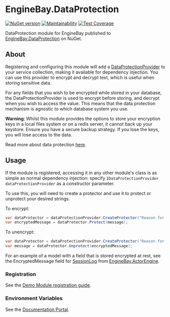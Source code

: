 # EngineBay.DataProtection

[![NuGet version](https://badge.fury.io/nu/EngineBay.DataProtection.svg)](https://badge.fury.io/nu/EngineBay.DataProtection)
[![Maintainability](https://api.codeclimate.com/v1/badges/0a557d3b4b3c577472d5/maintainability)](https://codeclimate.com/github/engine-bay/data-protection/maintainability)
[![Test Coverage](https://api.codeclimate.com/v1/badges/0a557d3b4b3c577472d5/test_coverage)](https://codeclimate.com/github/engine-bay/data-protection/test_coverage)

DataProtection module for EngineBay published to [EngineBay.DataProtection](https://www.nuget.org/packages/EngineBay.DataProtection/) on NuGet.

## About

Registering and configuring this module will add a [DataProtectionProvider](https://learn.microsoft.com/en-us/dotnet/api/microsoft.aspnetcore.dataprotection.dataprotectionprovider?view=aspnetcore-7.0) to your service collection, making it available for dependency injection. You can use this provider to encrypt and decrypt text, which is useful when storing sensitive data. 

For any fields that you wish to be encrypted while stored in your database, the DataProtectionProvider is used to encrypt before storing, and decrypt when you wish to access the value. This means that the data protection mechanism is agnostic to which database system you use.

**Warning**: Whilst this module provides the options to store your encryption keys in a local files system or on a redis server, it cannot back up your keystore. Ensure you have a secure backup strategy. If you lose the keys, you will lose access to the data.

Read more about data protection [here](https://learn.microsoft.com/en-us/aspnet/core/security/data-protection/introduction?view=aspnetcore-7.0).

## Usage

If the module is registered, accessing it in any other module's class is as simple as normal dependency injection: specify `IDataProtectionProvider dataProtectionProvider` as a constructor parameter.

To use this, you will need to create a protector and use it to protect or unprotect your desired strings.

To encrypt:

```cs
var dataProtector = dataProtectionProvider.CreateProtector("Reason for encrypting");
var encryptedMessage = dataProtector.Protect(message);
```

To unencrypt:

```cs
var dataProtector = dataProtectionProvider.CreateProtector("Reason for encrypting");
var message = dataProtector.Unprotect(encryptedMessage);
```

For an example of a model with a field that is stored encrypted at rest, see the EncryptedMessage field for [SessionLog](https://github.com/engine-bay/actor-engine/blob/main/EngineBay.ActorEngine/Models/SessionLog.cs#L57) from [EngineBay.ActorEngine](https://github.com/engine-bay/actor-engine/tree/main/EngineBay.ActorEngine).

### Registration

See the [Demo Module registration guide](https://github.com/engine-bay/demo-module).

### Environment Variables

See the [Documentation Portal](https://github.com/engine-bay/documentation-portal/blob/main/EngineBay.DocumentationPortal/DocumentationPortal/docs/documentation/configuration/environment-variables.md#data-protection).